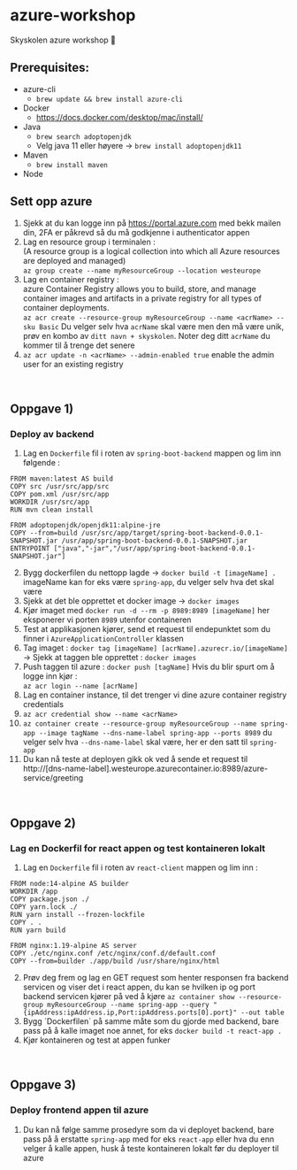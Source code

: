 # azure-workshop
Skyskolen azure workshop 🚀

## Prerequisites:

-   azure-cli
    -   ```brew update && brew install azure-cli```
-   Docker
    -   https://docs.docker.com/desktop/mac/install/
-   Java
    -    ```brew search adoptopenjdk```
    -    Velg java 11 eller høyere -> ```brew install adoptopenjdk11```
-   Maven
    -   ```brew install maven```  
-   Node

## Sett opp azure

1.   Sjekk at du kan logge inn på https://portal.azure.com med bekk mailen din, 2FA er påkrevd så du må godkjenne i authenticator appen
2.   Lag en resource group i terminalen : <br/>(A resource group is a logical collection into which all Azure resources are deployed and managed)<br/>```az group create --name myResourceGroup --location westeurope```
3.   Lag en container registry : <br/> azure Container Registry allows you to build, store, and manage container images and artifacts in a private registry for all types of container deployments. <br/>```az acr create --resource-group myResourceGroup --name <acrName> --sku Basic``` Du velger selv hva `acrName` skal være men den må være unik, prøv en kombo av `ditt navn + skyskolen`. Noter deg ditt `acrName` du kommer til å trenge det senere
4.   ```az acr update -n <acrName> --admin-enabled true``` enable the admin user for an existing registry
<br />

## Oppgave 1) <br/>
### Deploy av backend
1. Lag en `Dockerfile` fil i roten av `spring-boot-backend` mappen og lim inn følgende : <br/> 
```
FROM maven:latest AS build  
COPY src /usr/src/app/src  
COPY pom.xml /usr/src/app
WORKDIR /usr/src/app  
RUN mvn clean install

FROM adoptopenjdk/openjdk11:alpine-jre
COPY --from=build /usr/src/app/target/spring-boot-backend-0.0.1-SNAPSHOT.jar /usr/app/spring-boot-backend-0.0.1-SNAPSHOT.jar 
ENTRYPOINT ["java","-jar","/usr/app/spring-boot-backend-0.0.1-SNAPSHOT.jar"]
```
2. Bygg dockerfilen du nettopp lagde -> ```docker build -t [imageName] .``` imageName kan for eks være `spring-app`, du velger selv hva det skal være
3. Sjekk at det ble opprettet et docker image -> ```docker images```
4. Kjør imaget med ```docker run -d --rm -p 8989:8989 [imageName]``` her eksponerer vi porten `8989` utenfor containeren
5. Test at applikasjonen kjører, send et request til endepunktet som du finner i `AzureApplicationController` klassen
6. Tag imaget : ```docker tag [imageName] [acrName].azurecr.io/[imageName]``` -> Sjekk at taggen ble opprettet : ```docker images```
7. Push taggen til azure : ```docker push [tagName]``` Hvis du blir spurt om å logge inn kjør : <br/>```az acr login --name [acrName]```
8. Lag en container instance, til det trenger vi dine azure container registry credentials
9. ```az acr credential show --name <acrName>```
10. ```az container create --resource-group myResourceGroup --name spring-app --image tagName --dns-name-label spring-app --ports 8989``` du velger selv hva ```--dns-name-label``` skal være, her er den satt til `spring-app`
11. Du kan nå teste at deployen gikk ok ved å sende et request til http://[dns-name-label].westeurope.azurecontainer.io:8989/azure-service/greeting
<br />

## Oppgave 2) <br/> 
### Lag en Dockerfil for react appen og test kontaineren lokalt
1. Lag en `Dockerfile` fil i roten av `react-client` mappen og lim inn : <br/> 

```
FROM node:14-alpine AS builder
WORKDIR /app
COPY package.json ./
COPY yarn.lock ./
RUN yarn install --frozen-lockfile
COPY . .
RUN yarn build

FROM nginx:1.19-alpine AS server
COPY ./etc/nginx.conf /etc/nginx/conf.d/default.conf
COPY --from=builder ./app/build /usr/share/nginx/html
```
2. Prøv deg frem og lag en GET request som henter responsen fra backend servicen og viser det i react appen, du kan se hvilken ip og port backend servicen kjører på ved å kjøre ```az container show --resource-group myResourceGroup --name spring-app --query "{ipAddress:ipAddress.ip,Port:ipAddress.ports[0].port}" --out table```
3. Bygg ´Dockerfilen´ på samme måte som du gjorde med backend, bare pass på å kalle imaget noe annet, for eks ```docker build -t react-app .```
4. Kjør kontaineren og test at appen funker
<br/>

## Oppgave 3) <br/>
### Deploy frontend appen til azure

1.  Du kan nå følge samme prosedyre som da vi deployet backend, bare pass på å erstatte `spring-app` med for eks `react-app` eller hva du enn velger å kalle appen, husk å teste kontaineren lokalt før du deployer til azure

